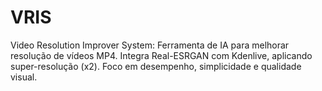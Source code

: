 # VRIS
Video Resolution Improver System: Ferramenta de IA para melhorar resolução de vídeos MP4. Integra Real-ESRGAN com Kdenlive, aplicando super-resolução (x2). Foco em desempenho, simplicidade e qualidade visual.

